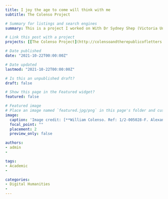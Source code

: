 ```yaml
---
title: I joy the age to come will think with me
subtitle: The Colenso Project

# Summary for listings and search engines
summary: This is a project I worked on With Dr Sydney Shep (Victoria University of Wellington) as Summer Scholar in 2012, and again in 104-1015 when I had the honour of photographing original letters to William Colenso that were collected by Christopher Parr.

# Link this post with a project
projects: [[The Colenso Project](http://colensoandtherepublicofletters.weebly.com/)]

# Date published
date: "2021-10-22T00:00:00Z"

# Date updated
lastmod: "2021-10-22T00:00:00Z"

# Is this an unpublished draft?
draft: false

# Show this page in the Featured widget?
featured: false

# Featured image
# Place an image named `featured.jpg/png` in this page's folder and customize its options here.
image:
  caption: 'Image credit: [**William Colenso. Ref: 1/2-005028-F. Alexander Turnbull Library, Wellington, New Zealand. /records/23027634**](https://tiaki.natlib.govt.nz/#details=ecatalogue.139832)'
  focal_point: ""
  placement: 2
  preview_only: false

authors:
- admin
- 

tags:
- Academic
- 

categories:
- Digital Humanities
- 
---
```










